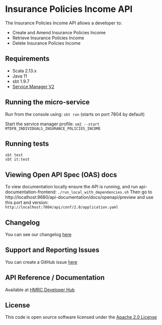 Insurance Policies Income API
=============================
The Insurance Policies Income API allows a developer to:

- Create and Amend Insurance Policies Income
- Retrieve Insurance Policies Income
- Delete Insurance Policies Income

## Requirements

- Scala 2.13.x
- Java 11
- sbt 1.9.7
- [Service Manager V2](https://github.com/hmrc/sm2)

## Running the micro-service

Run from the console using: `sbt run` (starts on port 7804 by default)

Start the service manager profile: `sm2 --start MTDFB_INDIVIDUALS_INSURANCE_POLICIES_INCOME`

## Running tests

```
sbt test
sbt it:test
```

## Viewing Open API Spec (OAS) docs

To view documentation locally ensure the API is running, and run api-documentation-frontend:
`./run_local_with_dependencies.sh`
Then go to http://localhost:9680/api-documentation/docs/openapi/preview and use this port and version:
`http://localhost:7804/api/conf/2.0/application.yaml`

## Changelog

You can see our changelog [here](https://github.com/hmrc/income-tax-mtd-changelog)

## Support and Reporting Issues

You can create a GitHub issue [here](https://github.com/hmrc/income-tax-mtd-changelog/issues)

## API Reference / Documentation

Available
at [HMRC Developer Hub](https://developer.service.hmrc.gov.uk/api-documentation/docs/api/service/individuals-insurance-policies-income-api)

## License

This code is open source software licensed under
the [Apache 2.0 License]("http://www.apache.org/licenses/LICENSE-2.0.html")